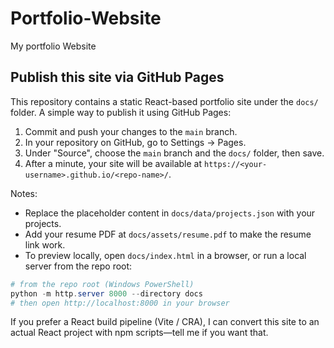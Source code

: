 # Portfolio-Website
My portfolio Website


## Publish this site via GitHub Pages

This repository contains a static React-based portfolio site under the `docs/` folder. A simple way to publish it using GitHub Pages:

1. Commit and push your changes to the `main` branch.
2. In your repository on GitHub, go to Settings → Pages.
3. Under "Source", choose the `main` branch and the `docs/` folder, then save.
4. After a minute, your site will be available at `https://<your-username>.github.io/<repo-name>/`.

Notes:
- Replace the placeholder content in `docs/data/projects.json` with your projects.
- Add your resume PDF at `docs/assets/resume.pdf` to make the resume link work.
- To preview locally, open `docs/index.html` in a browser, or run a local server from the repo root:

```powershell
# from the repo root (Windows PowerShell)
python -m http.server 8000 --directory docs
# then open http://localhost:8000 in your browser
```

If you prefer a React build pipeline (Vite / CRA), I can convert this site to an actual React project with npm scripts—tell me if you want that.
